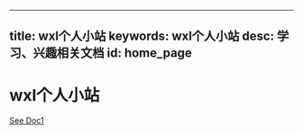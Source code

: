 
---
title: wxl个人小站
keywords: wxl个人小站
desc: 学习、兴趣相关文档
id: home_page
---

<div>
    <h1><span>wxl个人小站</span></h1>
</div>
<div id="big_btn_wrapper">
    <a class="btn" href="/doc1/">See Doc1</a>
</div>

